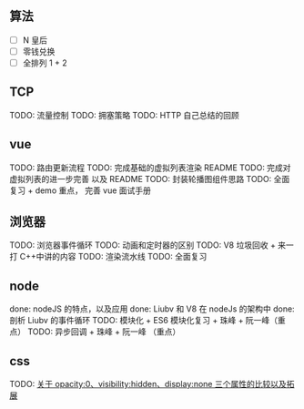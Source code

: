 ## 算法

- [ ] N 皇后
- [ ] 零钱兑换
- [ ] 全排列 1 + 2

## TCP

TODO: 流量控制
TODO: 拥塞策略
TODO: HTTP 自己总结的回顾

## vue

TODO: 路由更新流程
TODO: 完成基础的虚拟列表渲染 README
TODO: 完成对虚拟列表的进一步完善 以及 README
TODO: 封装轮播图组件思路
TODO: 全面复习 + demo 重点， 完善 vue 面试手册

## 浏览器

TODO: 浏览器事件循环
TODO: 动画和定时器的区别
TODO: V8 垃圾回收 + 来一打 C++中讲的内容
TODO: 渲染流水线
TODO: 全面复习

## node

done: nodeJS 的特点，以及应用
done: Liubv 和 V8 在 nodeJs 的架构中
done: 剖析 Liubv 的事件循环
TODO: 模块化 + ES6 模块化复习 + 珠峰 + 阮一峰（重点）
TODO: 异步回调 + 珠峰 + 阮一峰 （重点）

## css

TODO: [关于 opacity:0、visibility:hidden、display:none 三个属性的比较以及拓展](https://blog.csdn.net/weixin_38080573/article/details/79435869?utm_medium=distribute.pc_relevant.none-task-blog-BlogCommendFromMachineLearnPai2-2.nonecase&depth_1-utm_source=distribute.pc_relevant.none-task-blog-BlogCommendFromMachineLearnPai2-2.nonecase)

